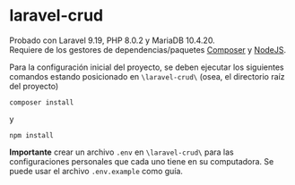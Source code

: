 # laravel-crud
Probado con Laravel 9.19, PHP 8.0.2 y MariaDB 10.4.20.<br/>
Requiere de los gestores de dependencias/paquetes <a href="https://getcomposer.org/download/">Composer</a> y <a href="https://nodejs.org/es/download/">NodeJS</a>.

Para la configuración inicial del proyecto, se deben ejecutar los siguientes comandos estando posicionado en ``` \laravel-crud\ ``` (osea, el directorio raíz del proyecto)
```
composer install
```
y
```
npm install
```

<b>Importante</b> crear un archivo ``` .env ``` en ``` \laravel-crud\ ``` para las configuraciones personales que cada uno tiene en su computadora. Se puede usar el archivo ``` .env.example ``` como guía.
